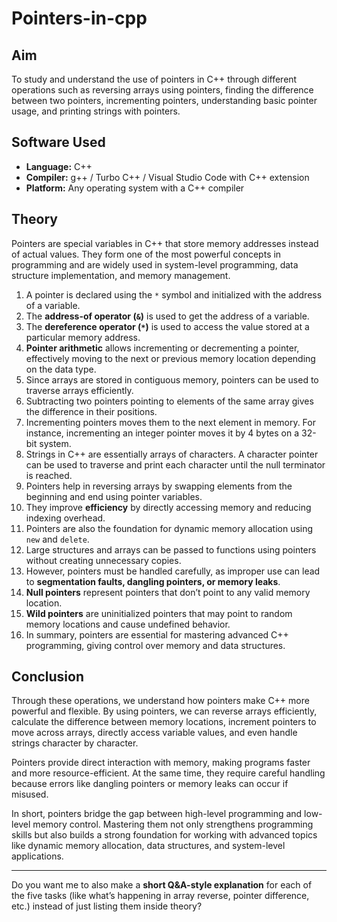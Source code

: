 # Pointers-in-cpp

## Aim

To study and understand the use of pointers in C++ through different operations such as reversing arrays using pointers, finding the difference between two pointers, incrementing pointers, understanding basic pointer usage, and printing strings with pointers.

## Software Used

* **Language:** C++
* **Compiler:** g++ / Turbo C++ / Visual Studio Code with C++ extension
* **Platform:** Any operating system with a C++ compiler

## Theory

Pointers are special variables in C++ that store memory addresses instead of actual values. They form one of the most powerful concepts in programming and are widely used in system-level programming, data structure implementation, and memory management.

1. A pointer is declared using the `*` symbol and initialized with the address of a variable.
2. The **address-of operator (`&`)** is used to get the address of a variable.
3. The **dereference operator (`*`)** is used to access the value stored at a particular memory address.
4. **Pointer arithmetic** allows incrementing or decrementing a pointer, effectively moving to the next or previous memory location depending on the data type.
5. Since arrays are stored in contiguous memory, pointers can be used to traverse arrays efficiently.
6. Subtracting two pointers pointing to elements of the same array gives the difference in their positions.
7. Incrementing pointers moves them to the next element in memory. For instance, incrementing an integer pointer moves it by 4 bytes on a 32-bit system.
8. Strings in C++ are essentially arrays of characters. A character pointer can be used to traverse and print each character until the null terminator is reached.
9. Pointers help in reversing arrays by swapping elements from the beginning and end using pointer variables.
10. They improve **efficiency** by directly accessing memory and reducing indexing overhead.
11. Pointers are also the foundation for dynamic memory allocation using `new` and `delete`.
12. Large structures and arrays can be passed to functions using pointers without creating unnecessary copies.
13. However, pointers must be handled carefully, as improper use can lead to **segmentation faults, dangling pointers, or memory leaks**.
14. **Null pointers** represent pointers that don’t point to any valid memory location.
15. **Wild pointers** are uninitialized pointers that may point to random memory locations and cause undefined behavior.
16. In summary, pointers are essential for mastering advanced C++ programming, giving control over memory and data structures.

## Conclusion

Through these operations, we understand how pointers make C++ more powerful and flexible. By using pointers, we can reverse arrays efficiently, calculate the difference between memory locations, increment pointers to move across arrays, directly access variable values, and even handle strings character by character.

Pointers provide direct interaction with memory, making programs faster and more resource-efficient. At the same time, they require careful handling because errors like dangling pointers or memory leaks can occur if misused.

In short, pointers bridge the gap between high-level programming and low-level memory control. Mastering them not only strengthens programming skills but also builds a strong foundation for working with advanced topics like dynamic memory allocation, data structures, and system-level applications.

---

Do you want me to also make a **short Q\&A-style explanation** for each of the five tasks (like what’s happening in array reverse, pointer difference, etc.) instead of just listing them inside theory?

